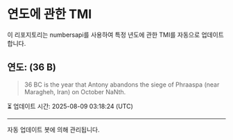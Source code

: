 
# 연도에 관한 TMI

이 리포지토리는 numbersapi를 사용하여 특정 년도에 관한 TMI를 자동으로 업데이트합니다.

## 연도: (36 B)
> 36 BC is the year that Antony abandons the siege of Phraaspa (near Maragheh, Iran) on October NaNth.

⏳ 업데이트 시간: 2025-08-09 03:18:24 (UTC)

---
자동 업데이트 봇에 의해 관리됩니다.
